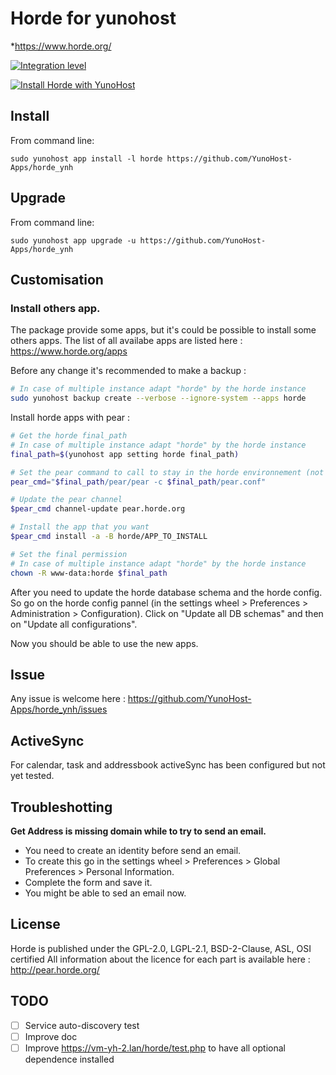 Horde for yunohost
========================

*https://www.horde.org/

[![Integration level](https://dash.yunohost.org/integration/horde.svg)](https://ci-apps.yunohost.org/jenkins/job/horde%20%28Community%29/lastBuild/consoleFull) 

[![Install Horde with YunoHost](https://install-app.yunohost.org/install-with-yunohost.png)](https://install-app.yunohost.org/?app=horde)

Install
-------

From command line:

`sudo yunohost app install -l horde https://github.com/YunoHost-Apps/horde_ynh`

Upgrade
-------

From command line:

`sudo yunohost app upgrade -u https://github.com/YunoHost-Apps/horde_ynh`

Customisation
-------------

### Install others app.

The package provide some apps, but it's could be possible to install some others apps. The list of all availabe apps are listed here : https://www.horde.org/apps

Before any change it's recommended to make a backup :
```bash
# In case of multiple instance adapt "horde" by the horde instance
sudo yunohost backup create --verbose --ignore-system --apps horde
```

Install horde apps with pear :

```bash
# Get the horde final_path
# In case of multiple instance adapt "horde" by the horde instance
final_path=$(yunohost app setting horde final_path)

# Set the pear command to call to stay in the horde environnement (not in the global system environnement)
pear_cmd="$final_path/pear/pear -c $final_path/pear.conf"

# Update the pear channel
$pear_cmd channel-update pear.horde.org

# Install the app that you want
$pear_cmd install -a -B horde/APP_TO_INSTALL

# Set the final permission
# In case of multiple instance adapt "horde" by the horde instance
chown -R www-data:horde $final_path

```

After you need to update the horde database schema and the horde config. So go on the horde config pannel (in the settings wheel > Preferences > Administration > Configuration). Click on "Update all DB schemas" and then on "Update all configurations".

Now you should be able to use the new apps.

Issue
-----

Any issue is welcome here : https://github.com/YunoHost-Apps/horde_ynh/issues

ActiveSync
----------

For calendar, task and addressbook activeSync has been configured but not yet tested.

Troubleshotting
---------------

**Get Address is missing domain while to try to send an email.**

- You need to create an identity before send an email.
- To create this go in the settings wheel > Preferences > Global Preferences > Personal Information.
- Complete the form and save it.
- You might be able to sed an email now.

License
-------

Horde is published under the GPL-2.0, LGPL-2.1, BSD-2-Clause, ASL, OSI certified
All information about the licence for each part is available here : http://pear.horde.org/

TODO
----

- [ ] Service auto-discovery test
- [ ] Improve doc
- [ ] Improve https://vm-yh-2.lan/horde/test.php to have all optional dependence installed